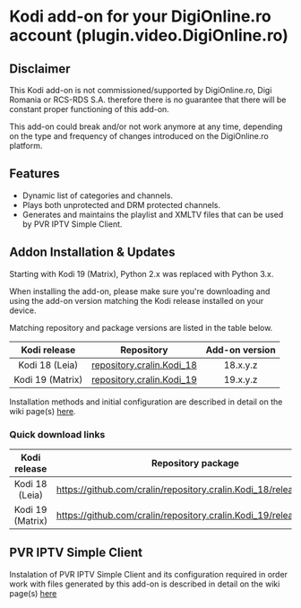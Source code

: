 # Kodi add-on for your DigiOnline.ro account (plugin.video.DigiOnline.ro)


## Disclaimer

This Kodi add-on is not commissioned/supported by DigiOnline.ro, Digi Romania or RCS-RDS S.A. therefore there is no guarantee that there will be constant proper functioning of this add-on. 

This add-on could break and/or not work anymore at any time, depending on the type and frequency of changes introduced on the DigiOnline.ro platform.



## Features
  * Dynamic list of categories and channels.
  * Plays both unprotected and DRM protected channels.
  * Generates and maintains the playlist and XMLTV files that can be used by PVR IPTV Simple Client.


## Addon Installation & Updates
Starting with Kodi 19 (Matrix), Python 2.x was replaced with Python 3.x.

When installing the add-on, please make sure you're downloading and using the add-on version matching the Kodi release installed on your device. 

Matching repository and package versions are listed in the table below.

  | Kodi release | Repository | Add-on version |
  | :---: | :---: | :---: |
  | Kodi 18 (Leia) | [repository.cralin.Kodi_18](https://github.com/cralin/repository.cralin.Kodi_18) | 18.x.y.z |
  | Kodi 19 (Matrix) | [repository.cralin.Kodi_19](https://github.com/cralin/repository.cralin.Kodi_19) | 19.x.y.z |


Installation methods and initial configuration are described in detail on the wiki page(s) [here](https://github.com/cralin/plugin.video.DigiOnline.ro/wiki#installation).


### Quick download links

  | Kodi release | Repository package | Add-on package |
  | :---: | :---: | :---:|
  | Kodi 18 (Leia) | https://github.com/cralin/repository.cralin.Kodi_18/releases/latest | https://github.com/cralin/plugin.video.DigiOnline.ro/releases |
  | Kodi 19 (Matrix) | https://github.com/cralin/repository.cralin.Kodi_19/releases/latest | https://github.com/cralin/plugin.video.DigiOnline.ro/releases |



## PVR IPTV Simple Client

Instalation of PVR IPTV Simple Client and its configuration required in order work with files generated by this add-on is described in detail on the wiki page(s) [here](https://github.com/cralin/plugin.video.DigiOnline.ro/wiki#pvr-iptv-simple-client-integration)

